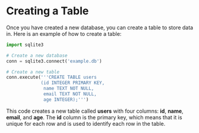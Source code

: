 # Creating a Table

Once you have created a new database, you can create a table to store data in. Here is an example of how to create a table:

```python
import sqlite3

# Create a new database
conn = sqlite3.connect('example.db')

# Create a new table
conn.execute('''CREATE TABLE users
             (id INTEGER PRIMARY KEY,
              name TEXT NOT NULL,
              email TEXT NOT NULL,
              age INTEGER);''')           
```
This code creates a new table called **users** with four columns: **id**, **name**, **email**, and **age**. The **id** column is the primary key, which means that it is unique for each row and is used to identify each row in the table.
